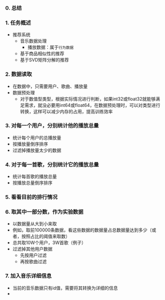 ### 0. 总结

### 1. 任务概述
- 推荐系统
  - 音乐数据处理
    - 播放数据：属于`行为数据`
  - 基于商品相似性的推荐
  - 基于SVD矩阵分解的推荐

### 2. 数据读取
- 在数据中，只需要用户、歌曲、播放量
- 数据预处理
  - 对于数值型类型，根据实际情况进行判断，如果int32或float32就能够满足需求，就没必要用int64或float64，在数据预处理时，可以对类型进行转换，这样可以减少内存的占用，提高训练效率

### 3. 对每一个用户，分别统计他的播放总量
- 统计每个用户的总播放量
- 按播放量倒序排序
- 过滤掉播放量太少的数据

### 4. 对于每一首歌，分别统计它的播放总量
- 统计每首歌的播放总量
- 按播放总量倒序排序

### 5. 看看目前的排行情况

### 6. 取其中一部分数，作为实验数据
- 以数据量从大到小来取
- 例如，取前100000条数据，看这些数据的数据量占总数据量达到多少（或者，按照占比的阈值来取数）
- 总共取10W个用户，3W首歌（例子）
- 过滤掉其他用户数据
  - 先按用户过滤
  - 再按歌曲过滤

### 7. 加入音乐详细信息
- 当前的音乐数据只有id值，需要将其转换为详细的信息
- 